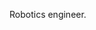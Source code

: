 Robotics engineer.

<!---
Nathon-rtgo/Nathon-rtgo is a ✨ special ✨ repository because its `README.md` (this file) appears on your GitHub profile.
You can click the Preview link to take a look at your changes.
--->
